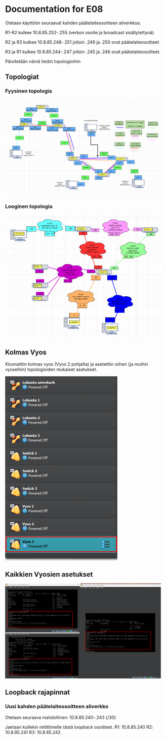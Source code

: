 # Documentation for E08

Otetaan käyttöön seuraavat kahden päätelaiteosoitteen aliverkkoa.

R1-R2 kulkee 10.8.85.252-.255 (verkon osoite ja broadcast sisällytettynä)

R2 ja R3 kulkee 10.8.85.248-.251 jolloin .249 ja .250 ovat päätelaiteosoitteet

R3 ja R1 kulkee 10.8.85.244-.247 jolloin .245 ja .246 ovat päätelaiteosoitteet.

Päivitetään nämä tiedot topologioihin

## Topologiat

### Fyysinen topologia

![fyysinen topo](./E08/fyysinentopo.png)

### Looginen topologia

![looginen topo](./E08/looginentopo.png)

## Kolmas Vyos

Kloonattiin kolmas vyos (Vyos 2 pohjalta) ja asetettiin siihen (ja muihin vyoseihin) topologioiden mukaiset asetukset.

![vyos clone](./E08/vyosclone.png)

## Kaikkien Vyosien asetukset

![vyos asetukset](./E08/vyosconf.png)

## Loopback rajapinnat

### Uusi kahden päätelaiteosoitteen aliverkko

Otetaan seuraava mahdollinen: 10.8.85.240-.243 (/30)

Jaetaan kullekin reitittimelle tästä loopback osoitteet.
R1: 10.8.85.240
R2: 10.8.85.241
R3: 10.8.85.242

